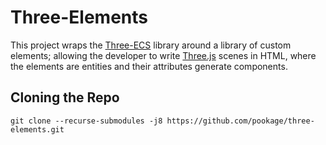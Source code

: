 # Three-Elements

This project wraps the [Three-ECS](https://github.com/pookage/three-ecs) library around a library of custom elements; allowing the developer to write [Three.js](https://threejs.org/) scenes in HTML, where the elements are entities and their attributes generate components.

## Cloning the Repo

```console
git clone --recurse-submodules -j8 https://github.com/pookage/three-elements.git
```
